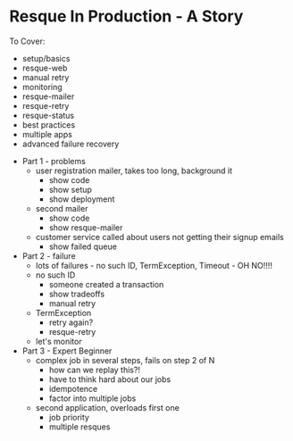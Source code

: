 # Resque In Production - A Story

To Cover:

- setup/basics
- resque-web
- manual retry
- monitoring
- resque-mailer
- resque-retry
- resque-status
- best practices
- multiple apps
- advanced failure recovery


* Part 1 - problems
  - user registration mailer, takes too long, background it
    + show code
    + show setup
    + show deployment
  - second mailer
    + show code
    + show resque-mailer
  - customer service called about users not getting their signup emails
    + show failed queue
* Part 2 - failure
  - lots of failures - no such ID, TermException, Timeout - OH NO!!!!
  - no such ID
    + someone created a transaction
    + show tradeoffs
    + manual retry
  - TermException
    + retry again?
    + resque-retry
  - let's monitor
* Part 3 - Expert Beginner
  - complex job in several steps, fails on step 2 of N
    - how can we replay this?!
    - have to think hard about our jobs
    - idempotence
    - factor into multiple jobs
  - second application, overloads first one
    - job priority
    - multiple resques
    

  
